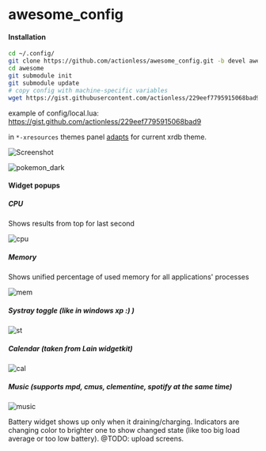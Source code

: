 ﻿awesome_config
==============

#### Installation
```sh
cd ~/.config/
git clone https://github.com/actionless/awesome_config.git -b devel awesome
cd awesome
git submodule init
git submodule update
# copy config with machine-specific variables
wget https://gist.githubusercontent.com/actionless/229eef7795915068bad9/raw/08c2df45abcc3cb9b08737cadd9058bbfe005e40/local.lua -O config/local.lua
```

example of config/local.lua: https://gist.github.com/actionless/229eef7795915068bad9

in `*-xresources` themes panel [adapts](http://imgur.com/a/qIAAa) for current xrdb theme.

![Screenshot](https://raw.githubusercontent.com/actionless/awesome_config/devel/screenshots/screenshot.png "Screenshot")

![pokemon_dark](http://i.imgur.com/BWnzpfh.png?1 "pokemon_dark")

#### Widget popups

##### CPU
Shows results from top for last second

![cpu](https://raw.githubusercontent.com/actionless/awesome_config/devel/screenshots/cpu.png "cpu")

##### Memory
Shows unified percentage of used memory for all applications' processes

![mem](https://raw.githubusercontent.com/actionless/awesome_config/devel/screenshots/mem.png "mem")

##### Systray toggle (like in windows xp :) )
![st](http://i.imgur.com/HFfERGC.png "st")

##### Calendar (taken from Lain widgetkit)
![cal](http://i.imgur.com/pB5n12b.png "cal")

##### Music (supports mpd, cmus, clementine, spotify at the _same_ time)
![music](http://i.imgur.com/W7ur5SQ.png "music")

Battery widget shows up only when it draining/charging.
Indicators are changing color to brighter one to show changed state (like too big load average or too low battery).
@TODO: upload screens.
